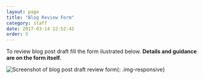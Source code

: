 ```yaml
---
layout: page
title: "Blog Review Form"
category: staff
date: 2017-03-14 12:52:42
order: 5
---
```

To review blog post draft
fill the form
ilustrated below.
**Details and guidance are on the form itself.**

![Screenshot of blog post draft review form]({{site.baseurl}}/img/blog-review.png){: .img-responsive}


